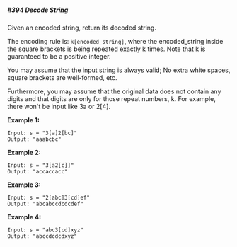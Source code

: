 ##### #394 Decode String

Given an encoded string, return its decoded string.

The encoding rule is: `k[encoded_string]`, where the encoded_string inside the square brackets is being repeated exactly k times. Note that k is guaranteed to be a positive integer.

You may assume that the input string is always valid; No extra white spaces, square brackets are well-formed, etc.

Furthermore, you may assume that the original data does not contain any digits and that digits are only for those repeat numbers, k. For example, there won't be input like 3a or 2[4].

 

**Example 1:**
```
Input: s = "3[a]2[bc]"
Output: "aaabcbc"
```
**Example 2:**
```
Input: s = "3[a2[c]]"
Output: "accaccacc"
```
**Example 3:**
```
Input: s = "2[abc]3[cd]ef"
Output: "abcabccdcdcdef"
```
**Example 4:**
```
Input: s = "abc3[cd]xyz"
Output: "abccdcdcdxyz"
```